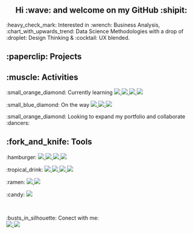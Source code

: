 <br/>
<h2 align="center">Hi  :wave: and welcome on my GitHub :shipit: </h2>

<p> :heavy_check_mark: Interested in :wrench: Business Analysis, :chart_with_upwards_trend: Data Science Methodologies with a drop of :droplet: Design Thinking & :cocktail: UX blended.

</p>

<h2>:paperclip: Projects</h2>






<h2>:muscle: Activities</h2>

<p>:small_orange_diamond: Currently learning 
   <a href="">
		<img src="https://img.shields.io/badge/-Python-black?style=plastic&logo=python" />
	</a>
   <a href="">
		<img src="https://img.shields.io/badge/-NumPy-4D77CF?style=plastic&logo=numpy" />
	</a>
   <a href="">
		<img src="https://img.shields.io/badge/-Matplotlib-11557c?style=plastic&logo=matplotlib" />
	</a>
	<a href="">
		<img src="https://img.shields.io/badge/-Pandas-150458?style=plastic&logo=pandas" />
	</a>
	
</p>
<p> :small_blue_diamond: On the way
    <a href="">
		<img src="https://img.shields.io/badge/-Golang-00ADD8?style=plastic&logo=go&logoColor=ffffff" />
	</a>	
    <a href="">
		<img src="https://img.shields.io/badge/-Dart-0075BA?style=plastic&logo=dart" />
	</a>	
    <a href="">
		<img src="https://img.shields.io/badge/-Flutter-blue?style=plastic&logo=flutter" />
	</a>	

<p>:small_orange_diamond: Looking to expand my portfolio and collaborate :dancers:</p>
<h2>:fork_and_knife: Tools</h2>
<p>:hamburger:
  <a href="">
		<img src="https://img.shields.io/badge/PowerBI-F2C811?style=plastic&logo=Power%20BI&logoColor=white" />
	</a>
  <a href="">
		<img src="https://img.shields.io/badge/Tableau-E97627?style=plastic&logo=Tableau&logoColor=white" />
	</a>
  <a href="">
		<img src="https://img.shields.io/badge/DataStudio-blue?style=plastic&logo=Datastudio&logoColor=white" />
	</a>
  <a href="">
		<img src="https://img.shields.io/badge/Google%20Analytics-E37400?style=plastic&logo=google%20analytics&logoColor=white" />
	</a>
</p>
<p>:tropical_drink:
  <a href="">
		<img src="https://img.shields.io/badge/Figma-F24E1E?style=plastic&logo=figma&logoColor=white" />
	</a>
  <a href="">
		<img src="https://img.shields.io/badge/Wireframe-grey?style=plastic&logo=wireframe" />
	</a>
	
   <a href="">
		<img src="https://img.shields.io/badge/Balsamiq-df678c?style=plastic&logo=balsamiq" />
	</a>
	  
  <a href="">
		<img src="https://img.shields.io/badge/Canva-%2300C4CC.svg?&style=plastic&logo=Canva&logoColor=white" />
	</a>
</p>
<p>:ramen:
   <a href="">
		<img src="https://img.shields.io/badge/Visual_Studio_Code-0078D4?style=plastic&logo=visual%20studio%20code&logoColor=white" />
	</a>
   <a href="">
		<img src="https://img.shields.io/badge/-Jupyter%20Lab-black?style=plastic&logo=jupyter" />
	</a>
</p>
<p>:candy:
   <a href="">
		<img src="https://img.shields.io/badge/-Google-white?style=plastic&logo=googlechrome" />
	</a>
</p>

<br/>
<p> :busts_in_silhouette: Conect with me:
	<br/>
	
  <a href="https://www.linkedin.com/in/vladromanciuc/">
		<img src="https://img.shields.io/badge/LinkedIn-0077B5?style=plastic&logo=linkedin&logoColor=white" />
	</a>
	  
  <a href="mailto:vladislavromanciuc@gmail.com">
		<img src="https://img.shields.io/badge/Gmail-D14836?style=plastic&logo=gmail&logoColor=white" />
	</a>
  
</p>
